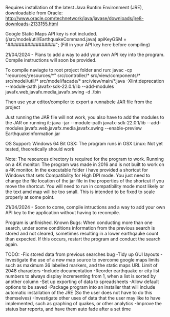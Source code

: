 Requires installation of the latest Java Runtim Environment (JRE), downloadable from Oracle: http://www.oracle.com/technetwork/java/javase/downloads/jre8-downloads-2133155.html

Google Static Maps API key is not included. (/src/model/util/EarthquakeCommand.java)
apiKeyGSM = "#################"; (Fill in your API key here before compiling)


21/04/2024 - Plans to add a way to add your own API key into the program. Compile instructions will soon be provided.

To compile naviagte to root project folder and run: 
javac -cp "reources/;resources/\*" src/controller/* src/view/components/* src/model/util/* src/model/facade/*  src/view/main/*.java -Xlint:deprecation --module-path javafx-sdk-22.0.1/lib --add-modules javafx.web,javafx.media,javafx.swing -d .\bin

Then use your editor/compiler to export a runnabele JAR file from the project

Just running the JAR file will not work, you also have to add the modules to the JAR on running it:
java -jar --module-path javafx-sdk-22.0.1/lib --add-modules javafx.web,javafx.media,javafx.swing --enable-preview EarthquakeInformation.jar

OS Support: Windows 64 Bit
OSX: The program runs in OSX
Linux: Not yet tested, theoretically should work

Note: The resources directory is required for the program to work.
Running on a 4K monitor: The program was made in 2016 and is not built to work on a 4K monitor. In the executable folder i have provided a shortcut for Windows that sets Compatibility for High DPI mode. You just need to change the file location of the jar file in the properties of the shortcut if you move the shortcut. You will need to run in compatibility mode most likely or the text amd map will be too small. This is intended to be fixed to scale properly at some point.

21/04/2024 - Soon to come, compile intructions and a way to add your own API key to the application without having to recompile.

Program is unfinished.
Known Bugs:
When conducting more than one search, under some conditions information from the previous search is stored and not cleared,
sometimes resulting in a lower earthqauke count than expected. If this occurs, restart the program and conduct the search again.

TODO:
-Fix stored data from previous searches bug
-Tidy up GUI layouts
-Investigate the use of a new map source to overcome google maps limits such as maximum 36 labelled markers, and the static maps URL Limit of 2048 characters
-Include documentation
-Reorder earthquake or city list numbers to always display incrementing from 1, when a list is sorted by another column
-Set up exporting of data to spreadsheets
-Allow default options to be saved
-Package program into an installer that will include automatic installation of the JRE (So the user does not have to do this themselves)
-Investigate other uses of data that the user may like to have implemented, such as graphing of quakes, or other analytics
-Improve the status bar reports, and have them auto fade after a set time
